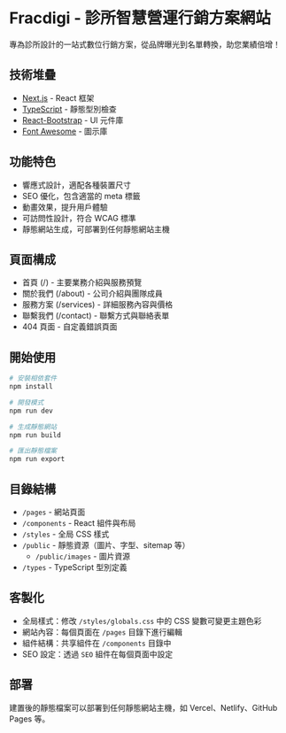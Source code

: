 # Fracdigi - 診所智慧營運行銷方案網站

專為診所設計的一站式數位行銷方案，從品牌曝光到名單轉換，助您業績倍增！

## 技術堆疊

- [Next.js](https://nextjs.org/) - React 框架
- [TypeScript](https://www.typescriptlang.org/) - 靜態型別檢查
- [React-Bootstrap](https://react-bootstrap.github.io/) - UI 元件庫
- [Font Awesome](https://fontawesome.com/) - 圖示庫

## 功能特色

- 響應式設計，適配各種裝置尺寸
- SEO 優化，包含適當的 meta 標籤
- 動畫效果，提升用戶體驗
- 可訪問性設計，符合 WCAG 標準
- 靜態網站生成，可部署到任何靜態網站主機

## 頁面構成

- 首頁 (/) - 主要業務介紹與服務預覽
- 關於我們 (/about) - 公司介紹與團隊成員
- 服務方案 (/services) - 詳細服務內容與價格
- 聯繫我們 (/contact) - 聯繫方式與聯絡表單
- 404 頁面 - 自定義錯誤頁面

## 開始使用

```bash
# 安裝相依套件
npm install

# 開發模式
npm run dev

# 生成靜態網站
npm run build

# 匯出靜態檔案
npm run export
```

## 目錄結構

- `/pages` - 網站頁面
- `/components` - React 組件與布局
- `/styles` - 全局 CSS 樣式
- `/public` - 靜態資源（圖片、字型、sitemap 等）
  - `/public/images` - 圖片資源
- `/types` - TypeScript 型別定義

## 客製化

- 全局樣式：修改 `/styles/globals.css` 中的 CSS 變數可變更主題色彩
- 網站內容：每個頁面在 `/pages` 目錄下進行編輯
- 組件結構：共享組件在 `/components` 目錄中
- SEO 設定：透過 `SEO` 組件在每個頁面中設定

## 部署

建置後的靜態檔案可以部署到任何靜態網站主機，如 Vercel、Netlify、GitHub Pages 等。
